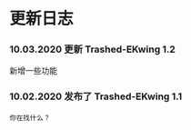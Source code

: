 # 更新日志

### 10.03.2020 更新 Trashed-EKwing 1.2
新增一些功能

### 10.02.2020 发布了 Trashed-EKwing 1.1
`你在找什么？`
